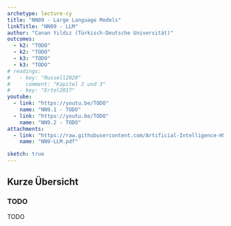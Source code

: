 ```yaml
---
archetype: lecture-cy
title: "NN09 - Large Language Models"
linkTitle: "NN09 - LLM"
author: "Canan Yıldız (Türkisch-Deutsche Universität)"
outcomes:
  - k2: "TODO"
  - k2: "TODO"
  - k3: "TODO"
  - k3: "TODO"
# readings:
#   - key: "Russell2020"
#     comment: "Kapitel 2 und 3"
#   - key: "Ertel2017"
youtube:
  - link: "https://youtu.be/TODO"
    name: "NN9.1 - TODO"
  - link: "https://youtu.be/TODO"
    name: "NN9.2 - TODO"
attachments:
  - link: "https://raw.githubusercontent.com/Artificial-Intelligence-HSBI-TDU/KI-Vorlesung/master/lecture/nn/files/NN9-LLM.pdf"
    name: "NN9-LLM.pdf"

sketch: true
---
```



## Kurze Übersicht

### TODO

TODO
